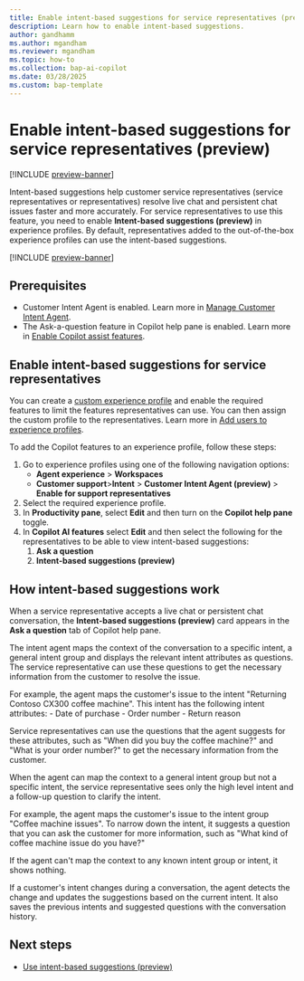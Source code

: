 ```yaml
---
title: Enable intent-based suggestions for service representatives (preview)
description: Learn how to enable intent-based suggestions.
author: gandhamm
ms.author: mgandham
ms.reviewer: mgandham
ms.topic: how-to
ms.collection: bap-ai-copilot
ms.date: 03/28/2025
ms.custom: bap-template 
---
```


# Enable intent-based suggestions for service representatives (preview)

[!INCLUDE [preview-banner](~/../shared-content/shared/preview-includes/preview-banner.md)]

Intent-based suggestions help customer service representatives (service representatives or representatives) resolve live chat and persistent chat issues faster and more accurately. For service representatives to use this feature, you need to enable **Intent-based suggestions (preview)** in experience profiles. By default, representatives added to the out-of-the-box  experience profiles can use the intent-based suggestions.

[!INCLUDE [preview-banner](~/../shared-content/shared/preview-includes/preview-note-d365.md)]

## Prerequisites

- Customer Intent Agent is enabled. Learn more in [Manage Customer Intent Agent](manage-customer-intent-agent.md).
- The Ask-a-question feature in Copilot help pane is enabled. Learn more in [Enable Copilot assist features](copilot-enable-help-pane.md).


## Enable intent-based suggestions for service representatives

You can create a [custom experience profile](/dynamics365/customer-service/administer/create-agent-experience-profile) and enable the required features to limit the features representatives can use. You can then assign the custom profile to the representatives. Learn more in [Add users to experience profiles](/dynamics365/customer-service/administer/add-profile-default).

To add the Copilot features to an experience profile, follow these steps:

1. Go to experience profiles using one of the following navigation options:
   - **Agent experience** > **Workspaces**
   - **Customer support**>**Intent** > **Customer Intent Agent (preview)** > **Enable for support representatives**
1. Select the required experience profile.
1. In **Productivity pane**, select **Edit** and then turn on the **Copilot help pane** toggle.
1. In **Copilot AI features** select **Edit** and then select the following for the representatives to be able to view intent-based suggestions:
     1. **Ask a question**
     1. **Intent-based suggestions (preview)**

## How intent-based suggestions work

When a service representative accepts a live chat or persistent chat conversation, the **Intent-based suggestions (preview)** card appears in the **Ask a question** tab of Copilot help pane.

 The intent agent maps the context of the conversation to a specific intent, a general intent group and displays the relevant intent attributes as questions. The service representative can use these questions to get the necessary information from the customer to resolve the issue.
   
  For example, the agent maps the customer's issue to the intent "Returning Contoso CX300 coffee machine". This intent has the following intent attributes:
    -	Date of purchase
    -	Order number
    -	Return reason

 Service representatives can use the questions that the agent suggests for these attributes, such as "When did you buy the coffee machine?" and "What is your order number?" to get the necessary information from the customer.

When the agent can map the context to a general intent group but not a specific intent, the service representative sees only the high level intent and a follow-up question to clarify the intent. 

For example, the agent maps the customer's issue to the intent group "Coffee machine issues". To narrow down the intent, it suggests a question that you can ask the customer for more information, such as "What kind of coffee machine issue do you have?"

If the agent can't map the context to any known intent group or intent, it shows nothing.

If a customer's intent changes during a conversation, the agent detects the change and updates the suggestions based on the current intent. It also saves the previous intents and suggested questions with the conversation history. 

## Next steps

- [Use intent-based suggestions (preview)](../use/use-intent-suggestions.md)